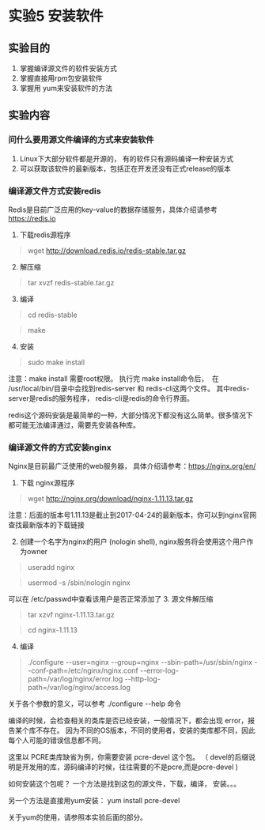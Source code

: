 # 实验5 安装软件
## 实验目的
1. 掌握编译源文件的软件安装方式
2. 掌握直接用rpm包安装软件
3. 掌握用 yum来安装软件的方法
## 实验内容
### 问什么要用源文件编译的方式来安装软件
1. Linux下大部分软件都是开源的， 有的软件只有源码编译一种安装方式
2. 可以获取该软件的最新版本，包括正在开发还没有正式release的版本

### 编译源文件方式安装redis
Redis是目前广泛应用的key-value的数据存储服务，具体介绍请参考 https://redis.io
1. 下载redis源程序
> wget http://download.redis.io/redis-stable.tar.gz
2. 解压缩
> tar xvzf redis-stable.tar.gz
3. 编译
> cd redis-stable

> make
4. 安装 
> sudo make install 

注意：make install 需要root权限。 
执行完 make install命令后，  在 /usr/local/bin/目录中会找到redis-server 和 redis-cli这两个文件。 其中redis-server是redis的服务程序， redis-cli是redis的命令行界面。

redis这个源码安装是最简单的一种，大部分情况下都没有这么简单。很多情况下都可能无法编译通过，需要先安装各种库。

### 编译源文件的方式安装nginx
Nginx是目前最广泛使用的web服务器， 具体介绍请参考：https://nginx.org/en/
1. 下载 nginx源程序
> wget http://nginx.org/download/nginx-1.11.13.tar.gz    

注意：后面的版本号1.11.13是截止到2017-04-24的最新版本，你可以到nginx官网查找最新版本的下载链接

2. 创建一个名字为nginx的用户 (nologin shell),  nginx服务将会使用这个用户作为owner
> useradd nginx

> usermod -s /sbin/nologin nginx

可以在 /etc/passwd中查看该用户是否正常添加了
3. 源文件解压缩
> tar xzvf nginx-1.11.13.tar.gz

> cd nginx-1.11.13 
4. 编译
> ./configure --user=nginx --group=nginx --sbin-path=/usr/sbin/nginx --conf-path=/etc/nginx/nginx.conf --error-log-path=/var/log/nginx/error.log --http-log-path=/var/log/nginx/access.log

关于各个参数的意义，可以参考 ./configure --help 命令

编译的时候，会检查相关的类库是否已经安装，一般情况下，都会出现 error，报告某个库不存在。 因为不同的OS版本，不同的使用者，安装的类库都不同，因此每个人可能的错误信息都不同。

这里以 PCRE类库缺省为例，你需要安装 pcre-devel 这个包。  （ devel的后缀说明是开发用的库，源码编译的时候，往往需要的不是pcre,而是pcre-devel )

如何安装这个包呢？ 一个方法是找到这包的源文件，下载，编译， 安装。。。  

另一个方法是直接用yum安装： yum install pcre-devel 

关于yum的使用，请参照本实验后面的部分。







